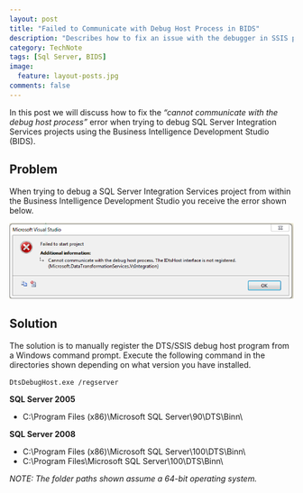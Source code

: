 ```yaml
---
layout: post
title: "Failed to Communicate with Debug Host Process in BIDS"
description: "Describes how to fix an issue with the debugger in SSIS projects."
category: TechNote
tags: [Sql Server, BIDS]
image: 
  feature: layout-posts.jpg
comments: false
---
```


In this post we will discuss how to fix the *“cannot communicate with the debug host process”* error when trying to debug SQL Server Integration Services projects using the Business Intelligence Development Studio (BIDS).

<!-- more -->

## Problem ##

When trying to debug a SQL Server Integration Services project from within the Business Intelligence Development Studio you receive the error shown below.
 
![BIDS Error](/images/posts/failed-to-communicate-with-debug-host-process-in-bids.png)

## Solution ##

The solution is to manually register the DTS/SSIS debug host program from a Windows command prompt. Execute the following command in the directories shown depending on what version you have installed. 

    DtsDebugHost.exe /regserver

**SQL Server 2005**

- C:\Program Files (x86)\Microsoft SQL Server\90\DTS\Binn\

**SQL Server 2008**

- C:\Program Files (x86)\Microsoft SQL Server\100\DTS\Binn\
- C:\Program Files\Microsoft SQL Server\100\DTS\Binn\

*NOTE: The folder paths shown assume a 64-bit operating system.*